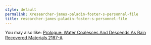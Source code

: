 ```yaml
---
style: default
permalink: Xresearcher-james-paladin-foster-s-personnel-file
title: researcher-james-paladin-foster-s-personnel-file
---
```

You may also like:
[Prologue: Water Coalesces And Descends As Rain](http://scp-wiki.net/prologue-water-coalesces-and-descends-as-rain)
[Recovered Materials 2187-A](http://scp-wiki.net/recoveredmaterials2187-a)